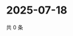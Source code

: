 # 2025-07-18

共 0 条

<!-- BEGIN ZHIHUQUESTIONS -->
<!-- 最后更新时间 Fri Jul 18 2025 15:16:26 GMT+0800 (China Standard Time) -->

<!-- END ZHIHUQUESTIONS -->
